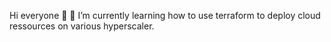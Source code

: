Hi everyone 👋
🌱 I’m currently learning how to use terraform to deploy cloud ressources on various hyperscaler.
